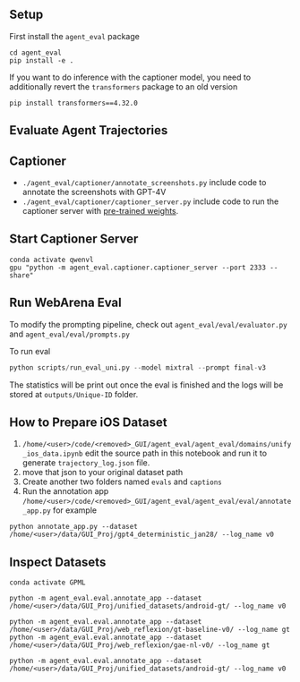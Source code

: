 ## Setup
First install the `agent_eval` package
```
cd agent_eval
pip install -e .
```

If you want to do inference with the captioner model, you need to additionally revert the `transformers` package to an old version 

```
pip install transformers==4.32.0
```
## Evaluate Agent Trajectories

## Captioner

- `./agent_eval/captioner/annotate_screenshots.py` include code to annotate the screenshots with GPT-4V
- `./agent_eval/captioner/captioner_server.py` include code to run the captioner server with [pre-trained weights](https://huggingface.co/Agent-Eval-Refine/Captioner).

## Start Captioner Server
```
conda activate qwenvl
gpu "python -m agent_eval.captioner.captioner_server --port 2333 --share"
```

## Run WebArena Eval
To modify the prompting pipeline, check out `agent_eval/eval/evaluator.py` and `agent_eval/eval/prompts.py`

To run eval
```python
python scripts/run_eval_uni.py --model mixtral --prompt final-v3
```

The statistics will be print out once the eval is finished and the logs will be stored at `outputs/Unique-ID` folder.

## How to Prepare iOS Dataset
1. `/home/<user>/code/<removed>_GUI/agent_eval/agent_eval/domains/unify_ios_data.ipynb` edit the source path in this notebook and run it to generate `trajectory_log.json` file.
2. move that json to your original dataset path
3. Create another two folders named `evals` and `captions`
4. Run the annotation app `/home/<user>/code/<removed>_GUI/agent_eval/agent_eval/eval/annotate_app.py`
for example
```
python annotate_app.py --dataset /home/<user>/data/GUI_Proj/gpt4_deterministic_jan28/ --log_name v0
```
## Inspect Datasets
```
conda activate GPML 

python -m agent_eval.eval.annotate_app --dataset /home/<user>/data/GUI_Proj/unified_datasets/android-gt/ --log_name v0

python -m agent_eval.eval.annotate_app --dataset /home/<user>/data/GUI_Proj/web_reflexion/gt-baseline-v0/ --log_name gt
python -m agent_eval.eval.annotate_app --dataset /home/<user>/data/GUI_Proj/web_reflexion/gae-nl-v0/ --log_name gt

python -m agent_eval.eval.annotate_app --dataset /home/<user>/data/GUI_Proj/unified_datasets/android-gt/ --log_name v0
```